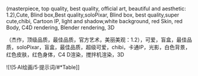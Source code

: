 (masterpiece, top quality, best quality, official art, beautiful and aesthetic: 1.2),Cute, Blind box,Best quality,soloPixar, Blind box, best quality,super cute,chibi, Cartoon IP, light and shadow,white background, red Skin, red Body, C4D rendering, Blender rendering, 3D

（杰作，顶级品质，最佳品质，官方艺术，美丽美观：1.2），可爱，盲盒，最佳品质，soloPixar，盲盒，最佳品质，超级可爱，chibi，卡通IP，光影，白色背景，红色皮肤，红色身体，C4 D渲染，搅拌机渲染，3D

![![5·AI绘画/5·提示词/#*Table]]
